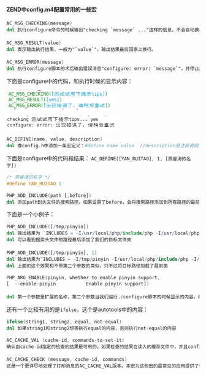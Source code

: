 #### ZEND中config.m4配置常用的一些宏
```m4
AC_MSG_CHECKING(message)
dnl 执行configure命令的时候输出"checking `message` ..."这样的信息，不会自动换行。

AC_MSG_RESULT(value)
dnl 表示输出执行结果，一般为"`value`"，输出结果最后回家上换行。

AC_MSG_ERROR(message)
dnl 执行configure脚本的术后输出错误消息"configure: error: `message`"，并停止脚本的运行。
```

下面是configure中的代码，和执行时候的显示内容：

![AC_MSG相关宏的代码](https://github.com/aizuyan/images/blob/master/common-sence/sh.png)

![AC_MSG相关宏的执行结果](https://github.com/aizuyan/images/blob/master/common-sence/shret.png)

```m4
AC_DEFINE(name, value, description)
dnl 像config.h中添加一条宏定义：#define name value  //description是注释说明
```

下面是configure中的代码和结果：
`AC_DEFINE([YAN_RUITAO], 1, [燕睿涛的名字])`

```c
/* 燕睿涛的名字 */
#define YAN_RUITAO 1
```

```m4
PHP_ADD_INCLUDE(path [,before])
dnl 添加path到头文件的搜索路径，如果设置了before，会将搜索路径添加到所有路径的最前面
```

下面是一个小例子：
```m4
PHP_ADD_INCLUDE([/tmp/pinyin])
dnl 输出结果为 `INCLUDES = -I/usr/local/php/include/php -I/usr/local/php/include/php/main -I/usr/local/php/include/php/TSRM -I/usr/local/php/include/php/Zend -I/usr/local/php/include/php/ext -I/usr/local/php/include/php/ext/date/lib -I/tmp/pinyin`
dnl 可以看到搜索头文件的路径最后添加了我们的目标文件夹

PHP_ADD_INCLUDE([/tmp/pinyin], 1)
dnl 输出结果为`INCLUDES = -I/tmp/pinyin -I/usr/local/php/include/php -I/usr/local/php/include/php/main -I/usr/local/php/include/php/TSRM -I/usr/local/php/include/php/Zend -I/usr/local/php/include/php/ext -I/usr/local/php/include/php/ext/date/lib`
dnl 上面的这个效果和不带第二个参数的类似，只不过将目标路径加载了最前面
```

```m4
PHP_ARG_ENABLE(pinyin, whether to enable pinyin support,
[  --enable-pinyin           Enable pinyin support])

dnl 第一个参数是扩展的名称，第二个参数当我们运行./configure脚本的时候显示的内容，最后一个参数是我们调用./configure --help的时候显示的帮助信息
```


还有一个比较有用的是`ifelse`，这个是autotools中的内容：
```m4
ifelse(string1, string2, equal, not-equal)
dnl 如果string1和string2想等执行equal的内容，否则执行not-equal的内容
```

```m4
AC_CACHE_VAL (cache-id, commands-to-set-it)
确认由cache-id指定的检查的结果是可用的。如果检查的结果在读入的缓存文件中，并且configure 没有用`--quiet'或者`--silent'调用，就打印一条消息以说明该结果已经被缓存了；否则，就运行 shell命令commands-to-set-it。这些命令不应具有副作用，但设置变量cache-id除外。它们尤其不应该调用 AC_DEFINE；紧随与对AC_CACHE_VAL的调用之后的代码应该根据缓存的值调用AC_DEFINE 作这件事。此外，它们不应该打印任何消息，比如说使用AC_MSG_CHECKING；应该在调用AC_CACHE_VAL 之前打印，以便不论测试的结果是从缓存中检索而得到的，还是通过运行shell命令而确定的，都会打印消息。如果是运行 shell命令以确定值，该值将在configure创建它的输出文件之前被储存到缓存文件中。

AC_CACHE_CHECK (message, cache-id, commands)
这是一个更详尽地处理了打印消息的AC_CACHE_VAL版本。本宏为这些宏的最常见的应用提供了便捷的缩写。 它为message调用AC_MSG_CHECKING，而后以cache-id和commands为参数 调用AC_CACHE_VAL，最后以cache-id为参数调用AC_MSG_RESULT。
```
